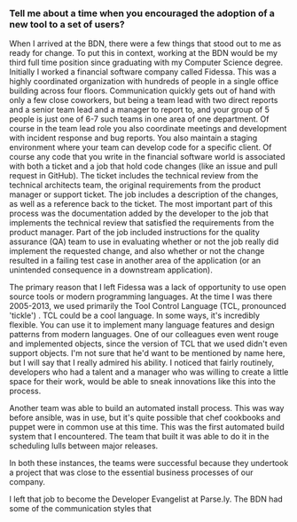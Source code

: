 ### Tell me about a time when you encouraged the adoption of a new tool to a set of users?

When I arrived at the BDN, there were a few things that stood out to me as ready for change.  To put this in
context,
 working  at the BDN would be  my third full time position since graduating with my Computer Science degree.
 Initially I worked a financial software company called Fidessa. This was a highly coordinated organization with
 hundreds of people in a single office building across four floors. Communication quickly gets out of hand with only
 a few close coworkers, but being a team lead with two direct reports and a senior team lead and a manager to report
 to, and your group of 5 people is just one of 6-7 such teams in one area of one department. Of course in the team
 lead role you also coordinate meetings and development with incident response and bug reports. You also maintain a
 staging environment where your team can develop code for a specific client. Of course any code that you write in the
  financial software world is associated with both a ticket and a job that hold code changes (like an issue and pull
  request in GitHub). The ticket includes the technical review from the technical architects team, the original
  requirements from the product manager or support ticket. The job includes a description of the changes, as well as
  a reference back to the ticket. The most important part of this process was the documentation added by the
  developer to the job that implements the technical review that satisfied the requirements from the product manager.
  Part of the job included instructions for the quality assurance (QA) team to use in evaluating whether or not the
  job really did implement the requested change, and also whether or not the change resulted in a failing test case
  in another area of the application (or an unintended consequence in a downstream application).

 The primary reason that I left Fidessa was a lack of opportunity to use open source tools or modern programming
 languages. At the time I was there 2005-2013, we used primarily the Tool Control Language (TCL, pronounced 'tickle')
 . TCL could be a cool language. In some ways, it's incredibly flexible. You can use it to implement many language
 features and design patterns from modern languages. One of our colleagues even went rouge and implemented objects,
 since the version of TCL that we used didn't even support objects. I'm not sure that he'd want to be mentioned by
 name here, but I will say that I really admired his ability. I noticed that fairly routinely, developers who had a
 talent and a manager who was willing to create a little space for their work, would be able to sneak innovations
 like this into the process.

 Another team was able to build an automated install process. This was way before ansible, was in use, but it's quite
  possible that chef cookbooks and puppet were in common use at this time. This was the first automated build system
  that I encountered. The team that built it was able to do it in the scheduling lulls between major releases.


 In both these instances, the teams were successful because they undertook a project that was close to the essential
 business processes of our company.


 I left that job to become the Developer Evangelist at Parse.ly. The BDN had some of the communication styles that